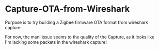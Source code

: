 # Capture-OTA-from-Wireshark


Purpose is to try building a Zigbee firmware OTA format from wireshark capture.


For now, the mani issue seems to the quality of the Capture, as it looks like I'm lacking some packets in the wireshark capture!
